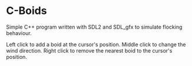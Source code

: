# C-Boids

Simple C++ program written with SDL2 and SDL_gfx to simulate flocking behaviour.

Left click to add a boid at the cursor's position.
Middle click to change the wind direction.
Right click to remove the nearest boid to the cursor's position.
